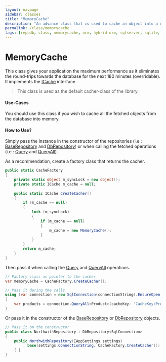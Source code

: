 ```yaml
---
layout: navpage
sidebar: classes
title: "MemoryCache"
description: "An advance class that is used to cache an object into a memory within the library."
permalink: /class/memorycache
tags: [repodb, class, memorycache, orm, hybrid-orm, sqlserver, sqlite, mysql, postgresql]
---
```


# MemoryCache

This class gives your application the maximum performance as it eliminates the round-trips towards the database for the next 180 minutes (overridable). It implements the [ICache](/interface/icache) interface.

> This class is used as the default cacher-class of the library.

#### Use-Cases

You should use this class if you wish to cache all the fetched objects from the database into memory.

#### How to Use?

Simply pass the instance in the constructor of the repositories (i.e.: [BaseRepository](/class/baserepository) and [DbRepository](/class/dbrepository)) or when calling the fetched operations (i.e.: [Query](/operation/query) and [QueryAll](/operation/queryall)).

As a recommendation, create a factory class that returns the cacher.

```csharp
public static CacheFactory
{
    private static object m_syncLock = new object();
    private static ICache m_cache = null;
    
    public static ICache CreateCacher()
    {
        if (m_cache == null)
        {
            lock (m_syncLock)
            {
                if (m_cache == null)
                {
                    m_cache = new MemoryCache();
                }
            }
        }
        return m_cache;
    }
}
```

Then pass it when calling the [Query](/operation/query) and [QueryAll](/operation/queryall) operations.

```csharp
// Factory class as pointer to the cacher
var memoryCache = CacheFactory.CreateCacher();

// Pass it during the calls
using (var connection = new SqlConnection(connectionString).EnsureOpen())
{
    var products = connection.QueryAll<Product>(cacheKey: "CacheKey:Products", cache: memoryCache);
}
```

Or pass it in the constructor of the [BaseRepository](/class/baserepository) or [DbRepository](/class/dbrepository) objects.

```csharp
// Pass it on the constructor
public class NorthwithRepository : DbRepository<SqlConnection>
{
    public NorthwithRepository(IAppSettings settings)
        : base(settings.ConnectionString, CacheFactory.CreateCacher())
    { }
}
```

